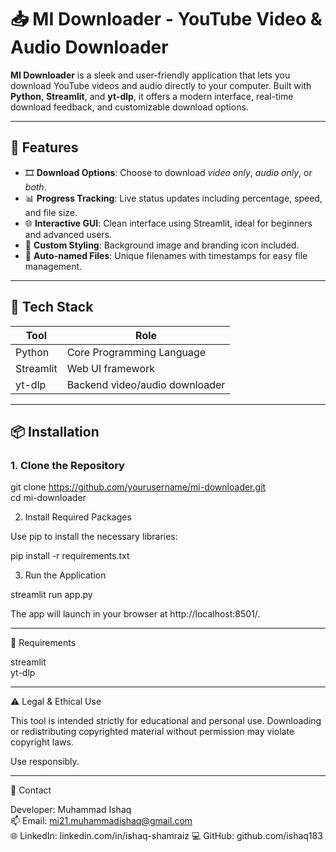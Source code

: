 # 📥 MI Downloader - YouTube Video & Audio Downloader  
  
**MI Downloader** is a sleek and user-friendly application that lets you download YouTube videos and audio directly to your computer. Built with **Python**, **Streamlit**, and **yt-dlp**, it offers a modern interface, real-time download feedback, and customizable download options.  
  
---  
  
## 🚀 Features  
  
- 🎞 **Download Options**: Choose to download _video only_, _audio only_, or _both_.  
- 📊 **Progress Tracking**: Live status updates including percentage, speed, and file size.  
- 🌐 **Interactive GUI**: Clean interface using Streamlit, ideal for beginners and advanced users.  
- 🎨 **Custom Styling**: Background image and branding icon included.  
- 📁 **Auto-named Files**: Unique filenames with timestamps for easy file management.  
  
---  
  
## 🧰 Tech Stack  
  
| Tool      | Role                          |  
|-----------|-------------------------------|  
| Python    | Core Programming Language     |  
| Streamlit | Web UI framework              |  
| yt-dlp    | Backend video/audio downloader|  
  
---  
  
## 📦 Installation  
  
### 1. Clone the Repository  

git clone https://github.com/yourusername/mi-downloader.git  
cd mi-downloader  
  
2. Install Required Packages  
  
Use pip to install the necessary libraries:  
  
pip install -r requirements.txt  
  
3. Run the Application  
  
streamlit run app.py  
  
The app will launch in your browser at http://localhost:8501/.  
  
  
---  
  
📝 Requirements  
  
streamlit  
yt-dlp  
  
  
---  
  
⚠️ Legal & Ethical Use  
  
This tool is intended strictly for educational and personal use. Downloading or redistributing copyrighted material without permission may violate copyright laws.  
  
Use responsibly.  
  
  
---  
  
📧 Contact  
  
Developer: Muhammad Ishaq  
📫 Email: mi21.muhammadishaq@gmail.com  
🌐 LinkedIn: linkedin.com/in/ishaq-shamraiz
💻 GitHub: github.com/ishaq183 
